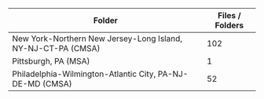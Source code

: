| Folder                                                       |   Files / Folders |
|--------------------------------------------------------------|-------------------|
| New York-Northern New Jersey-Long Island, NY-NJ-CT-PA (CMSA) |               102 |
| Pittsburgh, PA (MSA)                                         |                 1 |
| Philadelphia-Wilmington-Atlantic City, PA-NJ-DE-MD (CMSA)    |                52 |